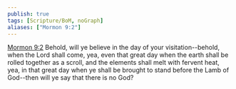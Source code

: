 ```yaml
---
publish: true
tags: [Scripture/BoM, noGraph]
aliases: ["Mormon 9:2"]
---
```

[Mormon 9:2](https://churchofjesuschrist.org/study/scriptures/bofm/morm/9?lang=eng&id=p2#p2) Behold, will ye believe in the day of your visitation--behold, when the Lord shall come, yea, even that great day when the earth shall be rolled together as a scroll, and the elements shall melt with fervent heat, yea, in that great day when ye shall be brought to stand before the Lamb of God--then will ye say that there is no God?
